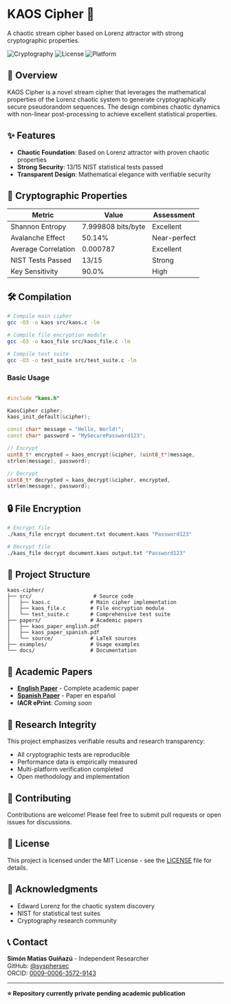 # KAOS Cipher 🔐

A chaotic stream cipher based on Lorenz attractor with strong cryptographic properties.

![Cryptography](https://img.shields.io/badge/Cryptography-Stream%20Cipher-blue)
![License](https://img.shields.io/badge/License-MIT-green)
![Platform](https://img.shields.io/badge/Platform-C%20%2F%20C++-yellow)

## 📖 Overview

KAOS Cipher is a novel stream cipher that leverages the mathematical properties of the Lorenz chaotic system to generate cryptographically secure pseudorandom sequences. The design combines chaotic dynamics with non-linear post-processing to achieve excellent statistical properties.

## ✨ Features

- **Chaotic Foundation**: Based on Lorenz attractor with proven chaotic properties
- **Strong Security**: 13/15 NIST statistical tests passed
- **Transparent Design**: Mathematical elegance with verifiable security

## 🔬 Cryptographic Properties

| Metric | Value | Assessment |
|--------|-------|------------|
| Shannon Entropy | 7.999808 bits/byte | Excellent |
| Avalanche Effect | 50.14% | Near-perfect |
| Average Correlation | 0.000787 | Excellent |
| NIST Tests Passed | 13/15 | Strong |
| Key Sensitivity | 90.0% | High |

## 🛠️ Compilation

```bash
# Compile main cipher
gcc -O3 -o kaos src/kaos.c -lm

# Compile file encryption module  
gcc -O3 -o kaos_file src/kaos_file.c -lm

# Compile test suite
gcc -O3 -o test_suite src/test_suite.c -lm
```

### Basic Usage
```C++

#include "kaos.h"

KaosCipher cipher;
kaos_init_default(&cipher);

const char* message = "Hello, World!";
const char* password = "MySecurePassword123";

// Encrypt
uint8_t* encrypted = kaos_encrypt(&cipher, (uint8_t*)message,
strlen(message), password);

// Decrypt
uint8_t* decrypted = kaos_decrypt(&cipher, encrypted,
strlen(message), password);
```

## 🔒 File Encryption

```bash
# Encrypt file
./kaos_file encrypt document.txt document.kaos "Password123"

# Decrypt file
./kaos_file decrypt document.kaos output.txt "Password123"
```

## 📁 Project Structure

```
kaos-cipher/
├── src/                    # Source code
│   ├── kaos.c             # Main cipher implementation
│   ├── kaos_file.c        # File encryption module
│   └── test_suite.c       # Comprehensive test suite
├── papers/                # Academic papers
│   ├── kaos_paper_english.pdf
│   ├── kaos_paper_spanish.pdf
│   └── source/            # LaTeX sources
├── examples/              # Usage examples
└── docs/                  # Documentation
```


## 📄 Academic Papers

- **[English Paper](papers/kaos_paper_english.pdf)** - Complete academic paper
- **[Spanish Paper](papers/kaos_paper_spanish.pdf)** - Paper en español
- **IACR ePrint**: *Coming soon*

## 🔬 Research Integrity

This project emphasizes verifiable results and research transparency:
- All cryptographic tests are reproducible
- Performance data is empirically measured
- Multi-platform verification completed
- Open methodology and implementation

## 🤝 Contributing

Contributions are welcome! Please feel free to submit pull requests or open issues for discussions.

## 📜 License

This project is licensed under the MIT License - see the [LICENSE](LICENSE) file for details.

## 🙏 Acknowledgments

- Edward Lorenz for the chaotic system discovery
- NIST for statistical test suites
- Cryptography research community

## 📞 Contact

**Simón Matías Guiñazú** - Independent Researcher  
GitHub: [@sysphersec](https://github.com/sysphersec)  
ORCID: [0009-0006-3572-9143](https://orcid.org/0009-0006-3572-9143)

---

**⭐ Repository currently private pending academic publication**

